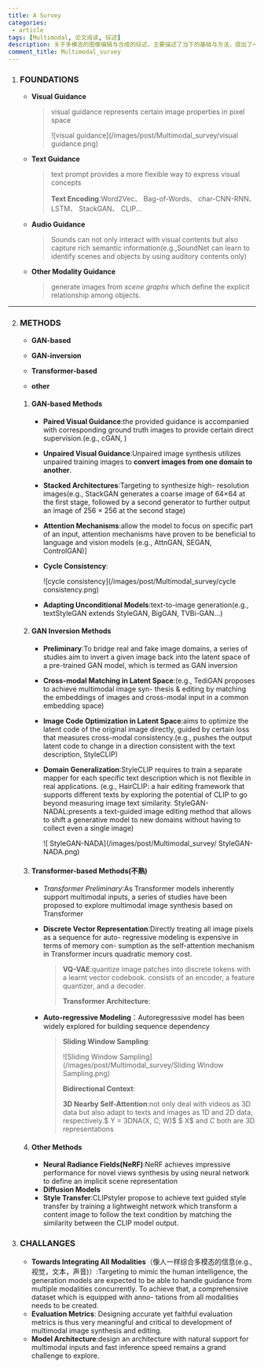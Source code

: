 ```yaml
---
title: A Survey
categories:
 - article
tags: [Multimodal, 论文阅读, 综述]
description: 关于多模态的图像编辑与合成的综述，主要描述了当下的基础与方法，提出了一些挑战
comment_title: Multimodal_survey
---
```




1. ### FOUNDATIONS

   - **Visual Guidance**

     > visual guidance represents certain image properties in pixel space
     >
     > ![visual guidance](/images/post/Multimodal_survey/visual guidance.png)

   - **Text Guidance**

     > text prompt provides a more flexible way to express visual concepts
     >
     > **Text Encoding**:Word2Vec、 Bag-of-Words、 char-CNN-RNN、 LSTM、  StackGAN、 CLIP...

   - **Audio Guidance**

     > Sounds can not only interact with visual contents but also capture rich semantic information(e.g.,SoundNet can learn to identify scenes and objects by using auditory contents only)

   - **Other Modality Guidance**

     > generate images from *scene graphs* which define the explicit relationship among objects.

---



2. ### METHODS

   - **GAN-based**

   - **GAN-inversion**

   - **Transformer-based**

   - **other**

   1. #### **GAN-based Methods**

      - **Paired Visual Guidance**:the provided guidance is accompanied with corresponding ground truth images to provide certain direct supervision.(e.g., cGAN, )

      - **Unpaired Visual Guidance**:Unpaired image synthesis utilizes unpaired training images to **convert images from one domain to another**.

      - **Stacked Architectures**:Targeting to synthesize high- resolution images(e.g., StackGAN generates a coarse image of 64×64 at the first stage, followed by a second generator to further output an image of 256 × 256 at the second stage)

      - **Attention Mechanisms**:allow the model to focus on specific part of an input, attention mechanisms have proven to be beneficial to language and vision models (e.g., AttnGAN,  SEGAN, ControlGAN)]

      - **Cycle Consistency**:

        ![cycle consistency](/images/post/Multimodal_survey/cycle consistency.png)

      - **Adapting Unconditional Models**:text-to-image generation(e.g., textStyleGAN extends StyleGAN, BigGAN, TVBi-GAN...)

   2. #### **GAN Inversion Methods**

      - **Preliminary**:To bridge real and fake image domains, a series of studies aim to invert a given image back into the latent space of a pre-trained GAN model, which is termed as GAN inversion

      - **Cross-modal Matching in Latent Space**:(e.g., TediGAN proposes to achieve multimodal image syn- thesis & editing by matching the embeddings of images and cross-modal input in a common embedding space)

      - **Image Code Optimization in Latent Space**:aims to optimize the latent code of the original image directly, guided by certain loss that measures cross-modal consistency.(e.g., pushes the output latent code to change in a direction consistent with the text description, StyleCLIP)

      - **Domain Generalization**:StyleCLIP requires to train a separate mapper for each specific text description which is not flexible in real applications. (e.g., HairCLIP: a hair editing framework that supports different texts by exploring the potential of CLIP to go beyond measuring image text similarity. StyleGAN- NADAL:presents a text-guided image editing method that allows to shift a generative model to new domains without having to collect even a single image)

        ![ StyleGAN-NADA](/images/post/Multimodal_survey/ StyleGAN-NADA.png)

   3. #### **Transformer-based Methods**(不熟)

      - *Transformer Preliminary*:As Transformer models inherently support multimodal inputs, a series of studies have been proposed to explore multimodal image synthesis based on Transformer

      - **Discrete Vector Representation**:Directly treating all image pixels as a sequence for auto- regressive modeling is expensive in terms of memory con- sumption as the self-attention mechanism in Transformer incurs quadratic memory cost.

        > **VQ-VAE**:quantize image patches into discrete tokens with a learnt vector codebook. consists of an encoder, a feature quantizer, and a decoder.
        >
        > **Transformer Architecture**:

      - **Auto-regressive Modeling**：Autoregresssive model has been widely explored for building sequence dependency

        > **Sliding Window Sampling**:
        >
        > ![Sliding Window Sampling](/images/post/Multimodal_survey/Sliding Window Sampling.png)
        >
        > **Bidirectional Context**:
        >
        > **3D Nearby Self-Attention**:not only deal with videos as 3D data but also adapt to texts and images as 1D and 2D data, respectively.$ Y = 3DNA(X, C; W)$ $ X$ and $C$ both are 3D representations

   4. #### **Other Methods**

      - **Neural Radiance Fields(NeRF)**:NeRF achieves impressive performance for novel views synthesis by using neural network to define an implicit scene representation
      - **Diffusion Models**
      - **Style Transfer**:CLIPstyler propose to achieve text guided style transfer by training a lightweight network which transform a content image to follow the text condition by matching the similarity between the CLIP model output.

3. ### CHALLANGES

   - **Towards Integrating All Modalities**（像人一样综合多模态的信息(e.g., 视觉，文本，声音)）:Targeting to mimic the human intelligence, the generation models are expected to be able to handle guidance from multiple modalities concurrently. To achieve that, a comprehensive dataset which is equipped with anno- tations from all modalities needs to be created.
   - **Evaluation Metrics**: Designing accurate yet faithful evaluation metrics is thus very meaningful and critical to development of multimodal image synthesis and editing.
   - **Model Architecture**:design an architecture with natural support for multimodal inputs and fast inference speed remains a grand challenge to explore.

